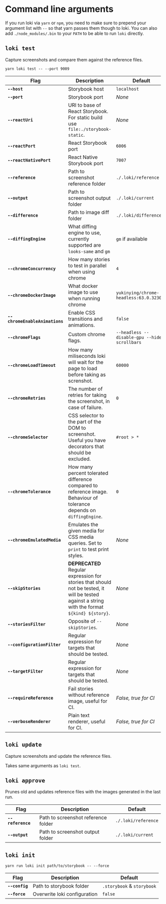 # Command line arguments

If you run loki via `yarn` or `npm`, you need to make sure to prepend your argument list with `--` so that yarn passes them though to loki. You can also add `./node_modules/.bin` to your `PATH` to be able to run `loki` directly.

## `loki test`

Capture screenshots and compare them against the reference files.

```
yarn loki test -- --port 9009
```

| Flag                           | Description                                                                                                                                     | Default                                      |
| ------------------------------ | ----------------------------------------------------------------------------------------------------------------------------------------------- | -------------------------------------------- |
| **`--host`**                   | Storybook host                                                                                                                                  | `localhost`                                  |
| **`--port`**                   | Storybook port                                                                                                                                  | _None_                                       |
| **`--reactUri`**               | URI to base of React Storybook. For static build use `file:./storybook-static`.                                                                 | _None_                                       |
| **`--reactPort`**              | React Storybook port                                                                                                                            | `6006`                                       |
| **`--reactNativePort`**        | React Native Storybook port                                                                                                                     | `7007`                                       |
| **`--reference`**              | Path to screenshot reference folder                                                                                                             | `./.loki/reference`                          |
| **`--output`**                 | Path to screenshot output folder                                                                                                                | `./.loki/current`                            |
| **`--difference`**             | Path to image diff folder                                                                                                                       | `./.loki/difference`                         |
| **`--diffingEngine`**          | What diffing engine to use, currently supported are `looks-same` and `gm`                                                                       | `gm` if available                            |
| **`--chromeConcurrency`**      | How many stories to test in parallel when using chrome                                                                                          | `4`                                          |
| **`--chromeDockerImage`**      | What docker image to use when running chrome                                                                                                    | `yukinying/chrome-headless:63.0.3230.2`      |
| **`--chromeEnableAnimations`** | Enable CSS transitions and animations.                                                                                                          | `false`                                      |
| **`--chromeFlags`**            | Custom chrome flags.                                                                                                                            | `--headless --disable-gpu --hide-scrollbars` |
| **`--chromeLoadTimeout`**      | How many miliseconds loki will wait for the page to load before taking as screnshot.                                                            | `60000`                                      |
| **`--chromeRetries`**          | The number of retries for taking the screenshot, in case of failure.                                                                            | `0`                                          |
| **`--chromeSelector`**         | CSS selector to the part of the DOM to screenshot. Useful you have decorators that should be excluded.                                          | `#root > *`                                  |
| **`--chromeTolerance`**        | How many percent tolerated difference compared to reference image. Behaviour of tolerance depends on `diffingEngine`.                           | `0`                                          |
| **`--chromeEmulatedMedia`**    | Emulates the given media for CSS media queries. Set to `print` to test print styles.                                                            | _None_                                       |
| **`--skipStories`**            | **DEPRECATED** Regular expression for stories that should not be tested, it will be tested against a string with the format `${kind} ${story}`. | _None_                                       |
| **`--storiesFilter`**          | Opposite of `--skipStories`.                                                                                                                    | _None_                                       |
| **`--configurationFilter`**    | Regular expression for targets that should be tested.                                                                                           | _None_                                       |
| **`--targetFilter`**           | Regular expression for targets that should be tested.                                                                                           | _None_                                       |
| **`--requireReference`**       | Fail stories without reference image, useful for CI.                                                                                            | _False, true for CI_                         |
| **`--verboseRenderer`**        | Plain text renderer, useful for CI.                                                                                                             | _False, true for CI_                         |

## `loki update`

Capture screenshots and update the reference files.

Takes same arguments as `loki test`.

## `loki approve`

Prunes old and updates reference files with the images generated in the last run.

| Flag              | Description                         | Default             |
| ----------------- | ----------------------------------- | ------------------- |
| **`--reference`** | Path to screenshot reference folder | `./.loki/reference` |
| **`--output`**    | Path to screenshot output folder    | `./.loki/current`   |

## `loki init`

```
yarn run loki init path/to/storybook -- --force
```

| Flag           | Description                  | Default                    |
| -------------- | ---------------------------- | -------------------------- |
| **`--config`** | Path to storybook folder     | `.storybook` & `storybook` |
| **`--force`**  | Overwrite loki configuration | `false`                    |
